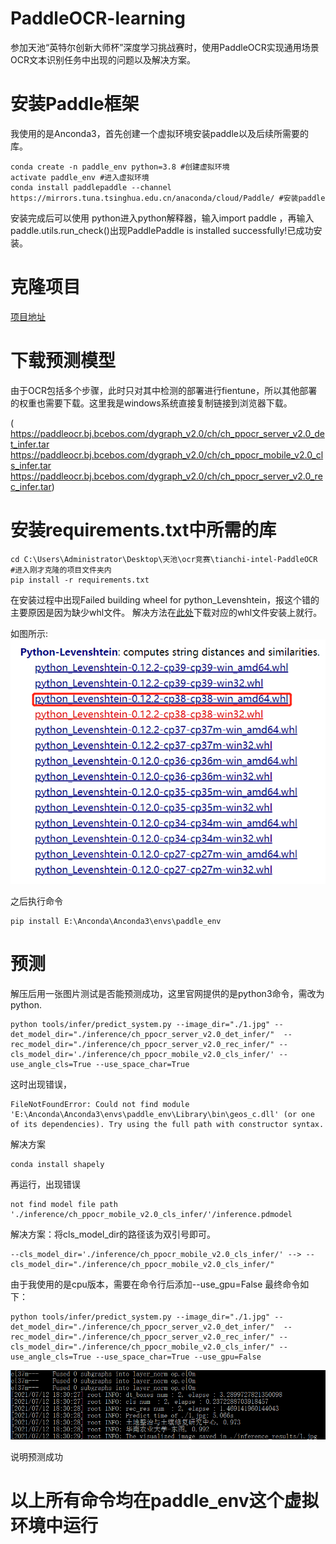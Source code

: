 # PaddleOCR-learning
参加天池“英特尔创新大师杯”深度学习挑战赛时，使用PaddleOCR实现通用场景OCR文本识别任务中出现的问题以及解决方案。
# 安装Paddle框架
我使用的是Anconda3，首先创建一个虚拟环境安装paddle以及后续所需要的库。
~~~
conda create -n paddle_env python=3.8 #创建虚拟环境
activate paddle_env #进入虚拟环境
conda install paddlepaddle --channel https://mirrors.tuna.tsinghua.edu.cn/anaconda/cloud/Paddle/ #安装paddle
~~~
安装完成后可以使用 python进入python解释器，输入import paddle ，再输入 paddle.utils.run_check()出现PaddlePaddle is installed successfully!已成功安装。
# 克隆项目
[项目地址](https://gitee.com/coggle/tianchi-intel-PaddleOCR)
# 下载预测模型
由于OCR包括多个步骤，此时只对其中检测的部署进行fientune，所以其他部署的权重也需要下载。这里我是windows系统直接复制链接到浏览器下载。

( https://paddleocr.bj.bcebos.com/dygraph_v2.0/ch/ch_ppocr_server_v2.0_det_infer.tar
 https://paddleocr.bj.bcebos.com/dygraph_v2.0/ch/ch_ppocr_mobile_v2.0_cls_infer.tar
 https://paddleocr.bj.bcebos.com/dygraph_v2.0/ch/ch_ppocr_server_v2.0_rec_infer.tar)
# 安装requirements.txt中所需的库
~~~
cd C:\Users\Administrator\Desktop\天池\ocr竞赛\tianchi-intel-PaddleOCR #进入刚才克隆的项目文件夹内
pip install -r requirements.txt
~~~
在安装过程中出现Failed building wheel for python_Levenshtein，报这个错的主要原因是因为缺少whl文件。
解决方法在[此处](https://www.lfd.uci.edu/~gohlke/pythonlibs/#python-levenshtein)下载对应的whl文件安装上就行。

如图所示:![图片](https://github.com/Nexus-LH/PaddleOCR-learning/blob/main/1.png)

之后执行命令
~~~
pip install E:\Anconda\Anconda3\envs\paddle_env
~~~
# 预测
解压后用一张图片测试是否能预测成功，这里官网提供的是python3命令，需改为python.
~~~
python tools/infer/predict_system.py --image_dir="./1.jpg" --det_model_dir="./inference/ch_ppocr_server_v2.0_det_infer/"  --rec_model_dir="./inference/ch_ppocr_server_v2.0_rec_infer/" --cls_model_dir='./inference/ch_ppocr_mobile_v2.0_cls_infer/' --use_angle_cls=True --use_space_char=True
~~~
这时出现错误，
~~~
FileNotFoundError: Could not find module 'E:\Anconda\Anconda3\envs\paddle_env\Library\bin\geos_c.dll' (or one of its dependencies). Try using the full path with constructor syntax.
~~~
解决方案
~~~
conda install shapely
~~~
再运行，出现错误
~~~
not find model file path './inference/ch_ppocr_mobile_v2.0_cls_infer/'/inference.pdmodel
~~~
解决方案：将cls_model_dir的路径该为双引号即可。
~~~
--cls_model_dir='./inference/ch_ppocr_mobile_v2.0_cls_infer/' --> --cls_model_dir="./inference/ch_ppocr_mobile_v2.0_cls_infer/"
~~~
由于我使用的是cpu版本，需要在命令行后添加--use_gpu=False
最终命令如下：
~~~
python tools/infer/predict_system.py --image_dir="./1.jpg" --det_model_dir="./inference/ch_ppocr_server_v2.0_det_infer/"  --rec_model_dir="./inference/ch_ppocr_server_v2.0_rec_infer/" --cls_model_dir="./inference/ch_ppocr_mobile_v2.0_cls_infer/" --use_angle_cls=True --use_space_char=True --use_gpu=False
~~~
![](https://github.com/Nexus-LH/PaddleOCR-learning/blob/main/2.png)

说明预测成功
# 以上所有命令均在paddle_env这个虚拟环境中运行
